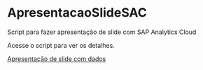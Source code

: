 # ApresentacaoSlideSAC
Script para fazer apresentação de slide com SAP Analytics Cloud

Acesse o script para ver os detalhes.

[Apresentação de slide com dados](https://github.com/cirojunior/ApresentacaoSlideSAC/blob/master/Script)
